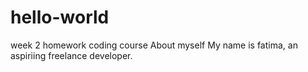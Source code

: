 # hello-world
week 2 homework coding course
About myself
My name is fatima, an aspiriing freelance developer.
